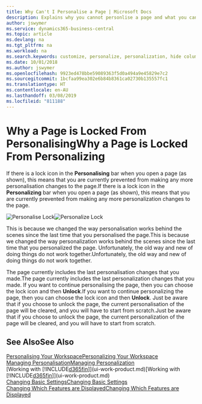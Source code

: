 ```yaml
---
title: Why Can't I Personalise a Page | Microsoft Docs
description: Explains why you cannot personlise a page and what you can do to unlock it so you can personalise it.
author: jswymer
ms.service: dynamics365-business-central
ms.topic: article
ms.devlang: na
ms.tgt_pltfrm: na
ms.workload: na
ms.search.keywords: customize, personalize, personalization, hide columns, remove fields, move fields
ms.date: 10/01/2018
ms.author: jswymer
ms.openlocfilehash: 9923ed478bbe59089363f5d0a494a9e45829e7c2
ms.sourcegitcommit: 1bcfaa99ea302e6b84b8361ca02730b135557fc1
ms.translationtype: HT
ms.contentlocale: en-AU
ms.lasthandoff: 03/08/2019
ms.locfileid: "811188"
---
```

# <a name="why-a-page-is-locked-from-personalizing"></a><span data-ttu-id="d8b70-103">Why a Page is Locked From Personalising</span><span class="sxs-lookup"><span data-stu-id="d8b70-103">Why a Page is Locked From Personalizing</span></span>
<span data-ttu-id="d8b70-104">If there is a lock icon in the **Personalising** bar when you open a page (as shown), this means that you are currently prevented from making any more personalisation changes to the page.</span><span class="sxs-lookup"><span data-stu-id="d8b70-104">If there is a lock icon in the **Personalizing** bar when you open a page (as shown), this means that you are currently prevented from making any more personalization changes to the page.</span></span>

<span data-ttu-id="d8b70-105">![Personalise Lock](media/personalization-locked.png "Personalise lock")</span><span class="sxs-lookup"><span data-stu-id="d8b70-105">![Personalize Lock](media/personalization-locked.png "Personalize lock")</span></span>

<span data-ttu-id="d8b70-106">This is because we changed the way personalisation works behind the scenes since the last time that you personalised the page.</span><span class="sxs-lookup"><span data-stu-id="d8b70-106">This is because we changed the way personalization works behind the scenes since the last time that you personalized the page.</span></span> <span data-ttu-id="d8b70-107">Unfortunately, the old way and new of doing things do not work together.</span><span class="sxs-lookup"><span data-stu-id="d8b70-107">Unfortunately, the old way and new of doing things do not work together.</span></span>

<span data-ttu-id="d8b70-108">The page currently includes the last personalisation changes that you made.</span><span class="sxs-lookup"><span data-stu-id="d8b70-108">The page currently includes the last personalization changes that you made.</span></span> <span data-ttu-id="d8b70-109">If you want to continue personalising the page, then you can choose the lock icon and then **Unlock**.</span><span class="sxs-lookup"><span data-stu-id="d8b70-109">If you want to continue personalizing the page, then you can choose the lock icon and then **Unlock**.</span></span> <span data-ttu-id="d8b70-110">Just be aware that if you choose to unlock the page, the current personalisation of the page will be cleared, and you will have to start from scratch.</span><span class="sxs-lookup"><span data-stu-id="d8b70-110">Just be aware that if you choose to unlock the page, the current personalization of the page will be cleared, and you will have to start from scratch.</span></span>


## <a name="see-also"></a><span data-ttu-id="d8b70-111">See Also</span><span class="sxs-lookup"><span data-stu-id="d8b70-111">See Also</span></span>
[<span data-ttu-id="d8b70-112">Personalising Your Workspace</span><span class="sxs-lookup"><span data-stu-id="d8b70-112">Personalizing Your Workspace</span></span>](ui-personalization-manage.md)  
[<span data-ttu-id="d8b70-113">Managing Personalisation</span><span class="sxs-lookup"><span data-stu-id="d8b70-113">Managing Personalization</span></span>](ui-personalization-manage.md)  
<span data-ttu-id="d8b70-114">[Working with [!INCLUDE[d365fin](includes/d365fin_md.md)]](ui-work-product.md)</span><span class="sxs-lookup"><span data-stu-id="d8b70-114">[Working with [!INCLUDE[d365fin](includes/d365fin_md.md)]](ui-work-product.md)</span></span>  
[<span data-ttu-id="d8b70-115">Changing Basic Settings</span><span class="sxs-lookup"><span data-stu-id="d8b70-115">Changing Basic Settings</span></span>](ui-change-basic-settings.md)  
[<span data-ttu-id="d8b70-116">Changing Which Features are Displayed</span><span class="sxs-lookup"><span data-stu-id="d8b70-116">Changing Which Features are Displayed</span></span>](ui-experiences.md)  
